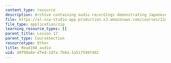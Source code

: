 ```yaml
---
content_type: resource
description: Archive containing audio recordings demonstrating Japanese pronunciation.
file: https://ol-ocw-studio-app-production.s3.amazonaws.com/courses/21g-504-japanese-iv-spring-2009/d0f90a8edfed2dfa7b8a1a517599f462_Read19A_audio.zip
file_type: application/zip
learning_resource_types: []
parent_title: Lesson 17
parent_type: CourseSection
resourcetype: Other
title: Read19A_audio
uid: d0f90a8e-dfed-2dfa-7b8a-1a517599f462
---
```

